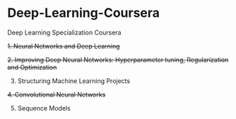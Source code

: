 # Deep-Learning-Coursera
Deep Learning Specialization Coursera

  ~~1. Neural Networks and Deep Learning~~

  ~~2. Improving Deep Neural Networks: Hyperparameter tuning, Regularization and Optimization~~

  3. Structuring Machine Learning Projects

 ~~4. Convolutional Neural Networks~~
 
  5. Sequence Models
